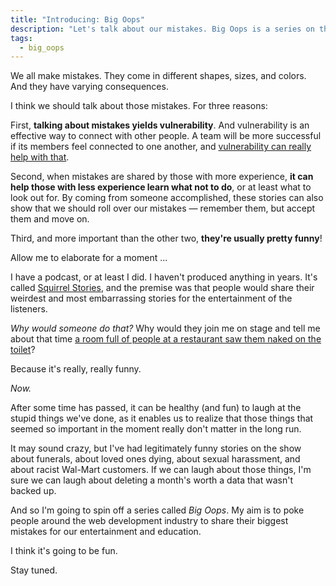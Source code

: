 ```yaml
---
title: "Introducing: Big Oops"
description: "Let's talk about our mistakes. Big Oops is a series on the worst (and therefore funniest) mistakes developers have made."
tags:
  - big_oops
---
```


We all make mistakes. They come in different shapes, sizes, and colors. And they have varying consequences.

I think we should talk about those mistakes. For three reasons:

First, **talking about mistakes yields vulnerability**. And vulnerability is an effective way to connect with other people. A team will be more successful if its members feel connected to one another, and [vulnerability can really help with that](https://bryankramer.com/the-core-ingredient-in-trust-is-vulnerability/).

Second, when mistakes are shared by those with more experience, **it can help those with less experience learn what not to do**, or at least what to look out for. By coming from someone accomplished, these stories can also show that we should roll over our mistakes — remember them, but accept them and move on.

Third, and more important than the other two, **they're usually pretty funny**!

Allow me to elaborate for a moment ...

I have a podcast, or at least I did. I haven't produced anything in years. It's called [Squirrel Stories](https://www.squirrelstories.fm/), and the premise was that people would share their weirdest and most embarrassing stories for the entertainment of the listeners.

_Why would someone do that?_ Why would they join me on stage and tell me about that time [a room full of people at a restaurant saw them naked on the toilet](https://www.squirrelstories.fm/episodes/01.14/romping-in-the-bathroom/)?

Because it's really, really funny.

_Now._

After some time has passed, it can be healthy (and fun) to laugh at the stupid things we've done, as it enables us to realize that those things that seemed so important in the moment really don't matter in the long run.

It may sound crazy, but I've had legitimately funny stories on the show about funerals, about loved ones dying, about sexual harassment, and about racist Wal-Mart customers. If we can laugh about those things, I'm sure we can laugh about deleting a month's worth a data that wasn't backed up.

And so I'm going to spin off a series called _Big Oops_. My aim is to poke people around the web development industry to share their biggest mistakes for our entertainment and education.

I think it's going to be fun.

Stay tuned.
